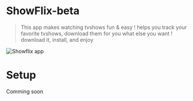 # ShowFlix-beta
> This app makes watching tvshows fun & easy ! helps you track your favorite tvshows, download them for you
what else you want ! download it, install, and enjoy

![Showflix app](http://i.imgur.com/diEMCshg.png)

# Setup
Comming soon
